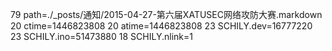 79 path=./_posts/通知/2015-04-27-第六届XATUSEC网络攻防大赛.markdown
20 ctime=1446823808
20 atime=1446823808
23 SCHILY.dev=16777220
23 SCHILY.ino=51473880
18 SCHILY.nlink=1
